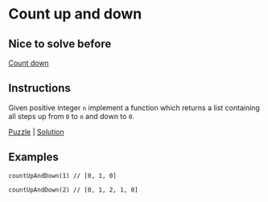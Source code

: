 # Count up and down

## Nice to solve before

[Count down](../countdown/CountDown.md)

## Instructions

Given positive integer `n` implement a function which returns a list containing all steps up from `0` to `n` and down to
`0`.

[Puzzle](CountUpAndDown.kt) | [Solution](CountUpAndDownSolution.kt)

## Examples

```
countUpAndDown(1) // [0, 1, 0]

countUpAndDown(2) // [0, 1, 2, 1, 0]
```
